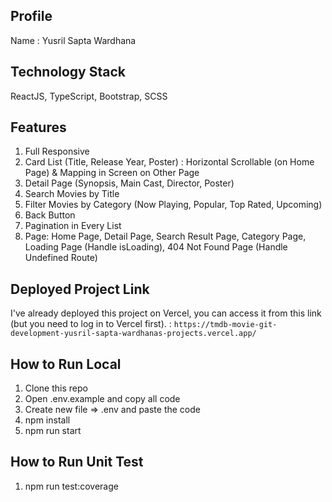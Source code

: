 
## Profile
Name : Yusril Sapta Wardhana

## Technology Stack
ReactJS, TypeScript, Bootstrap, SCSS

## Features
1. Full Responsive
2. Card List (Title, Release Year, Poster) : Horizontal Scrollable (on Home Page) & Mapping in Screen on Other Page
3. Detail Page (Synopsis, Main Cast, Director, Poster)
4. Search Movies by Title
5. Filter Movies by Category (Now Playing, Popular, Top Rated, Upcoming)
6. Back Button
7. Pagination in Every List
8. Page: Home Page, Detail Page, Search Result Page, Category Page, Loading Page (Handle isLoading), 404 Not Found Page (Handle Undefined Route)

## Deployed Project Link
I've already deployed this project on Vercel, you can access it from this link (but you need to log in to Vercel first). :
`https://tmdb-movie-git-development-yusril-sapta-wardhanas-projects.vercel.app/`

## How to Run Local
1. Clone this repo
2. Open .env.example and copy all code
3. Create new file => .env and paste the code
4. npm install
5. npm run start

## How to Run Unit Test
1. npm run test:coverage
